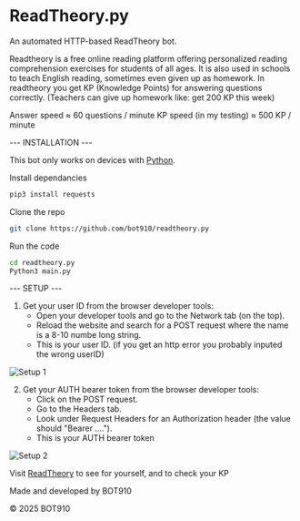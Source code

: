ReadTheory.py
=============

An automated HTTP-based ReadTheory bot.

Readtheory is a free online reading platform offering personalized reading comprehension exercises for students of all ages. It is also used in schools to teach English reading, sometimes even given up as homework.
In readtheory you get KP (Knowledge Points) for answering questions correctly. (Teachers can give up homework like: get 200 KP this week)

Answer speed ≈ 60 questions / minute
KP speed (in my testing) ≈ 500 KP / minute 

--- INSTALLATION ---

This bot only works on devices with [Python](https://www.python.org/).

Install dependancies
```bash
pip3 install requests
```
Clone the repo
```bash
git clone https://github.com/bot910/readtheory.py
```
Run the code
```bash
cd readtheory.py
Python3 main.py
```

--- SETUP ---
1. Get your user ID from the browser developer tools:
   - Open your developer tools and go to the Network tab (on the top).
   - Reload the website and search for a POST request where the name is a 8-10 numbe long string.
   - This is your user ID.
   (if you get an http error you probably inputed the wrong userID)
  
![Setup 1](https://i.ibb.co/QjYg24tt/Additional.png)
   
2. Get your AUTH bearer token from the browser developer tools:
   - Click on the POST request.
   - Go to the Headers tab.
   - Look under Request Headers for an Authorization header (the value should "Bearer ....").
   - This is your AUTH bearer token

![Setup 2](https://i.ibb.co/M5hcVf5L/additional-2.png)


Visit [ReadTheory](https://www.readtheory.org/) to see for yourself, and to check your KP

Made and developed by BOT910

© 2025 BOT910
